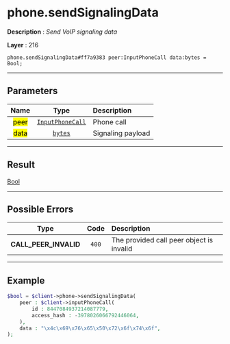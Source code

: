 # phone.sendSignalingData

**Description** : *Send VoIP signaling data*

**Layer** : 216

```tl
phone.sendSignalingData#ff7a9383 peer:InputPhoneCall data:bytes = Bool;
```

---

## Parameters

| Name | Type | Description |
| :---: | :---: | :--- |
| <mark>peer</mark> | [`InputPhoneCall`](type/InputPhoneCall) | Phone call |
| <mark>data</mark> | [`bytes`](type/bytes) | Signaling payload |

---

## Result

[Bool](type/Bool)

---

## Possible Errors

| Type | Code | Description |
| :---: | :---: | :--- |
| **CALL_PEER_INVALID** | `400` | The provided call peer object is invalid |

---

## Example

```php
$bool = $client->phone->sendSignalingData(
	peer : $client->inputPhoneCall(
		id : 8447084937214087779,
		access_hash : -3978026066792446064,
	),
	data : "\x4c\x69\x76\x65\x50\x72\x6f\x74\x6f",
);
```